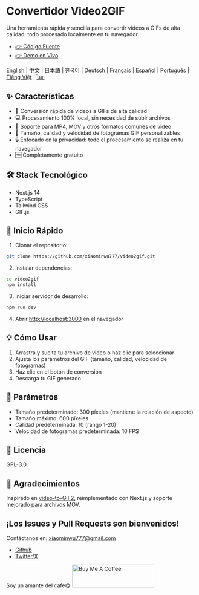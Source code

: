 # Convertidor Video2GIF

Una herramienta rápida y sencilla para convertir videos a GIFs de alta calidad, todo procesado localmente en tu navegador.

- [👉 Código Fuente](https://github.com/xiaominwu777/video2gif)
- [👉 Demo en Vivo](https://makegif.ai)

[English](./README.md) | [中文](./README_zh.md) | [日本語](./README_ja.md) | [한국어](./README_ko.md) | [Deutsch](./README_de.md) | [Français](./README_fr.md) | [Español](./README_es.md) | [Português](./README_pt.md) | [Tiếng Việt](./README_vi.md) | [ไทย](./README_th.md)

## ✨ Características

- 🚀 Conversión rápida de videos a GIFs de alta calidad
- 💻 Procesamiento 100% local, sin necesidad de subir archivos
- 🎥 Soporte para MP4, MOV y otros formatos comunes de video
- 🎯 Tamaño, calidad y velocidad de fotogramas GIF personalizables
- 🔒 Enfocado en la privacidad: todo el procesamiento se realiza en tu navegador
- 🆓 Completamente gratuito

## 🛠️ Stack Tecnológico

- Next.js 14
- TypeScript
- Tailwind CSS
- GIF.js

## 🚀 Inicio Rápido

1. Clonar el repositorio:

```bash
git clone https://github.com/xiaominwu777/video2gif.git
```

2. Instalar dependencias:

```bash
cd video2gif
npm install
```

3. Iniciar servidor de desarrollo:

```bash
npm run dev
```

4. Abrir [http://localhost:3000](http://localhost:3000) en el navegador

## 💡 Cómo Usar

1. Arrastra y suelta tu archivo de video o haz clic para seleccionar
2. Ajusta los parámetros del GIF (tamaño, calidad, velocidad de fotogramas)
3. Haz clic en el botón de conversión
4. Descarga tu GIF generado

## 🔄 Parámetros

- Tamaño predeterminado: 300 píxeles (mantiene la relación de aspecto)
- Tamaño máximo: 600 píxeles
- Calidad predeterminada: 10 (rango 1-20)
- Velocidad de fotogramas predeterminada: 10 FPS

## 📄 Licencia

GPL-3.0

## 🙏 Agradecimientos

Inspirado en [video-to-GIF2](https://github.com/incubated-geek-cc/video-to-GIF2), reimplementado con Next.js y soporte mejorado para archivos MOV.

## ¡Los Issues y Pull Requests son bienvenidos!

Contáctanos en: xiaominwu777@gmail.com

- [Github](https://github.com/xiaominwu777)
- [Twitter/X](https://x.com/xiaominwu)

Soy un amante del café😋
<a href="https://www.buymeacoffee.com/xiaominwu" target="_blank"><img src="https://cdn.buymeacoffee.com/buttons/v2/default-yellow.png" alt="Buy Me A Coffee" style="height: 60px !important;width: 217px !important;" ></a>
